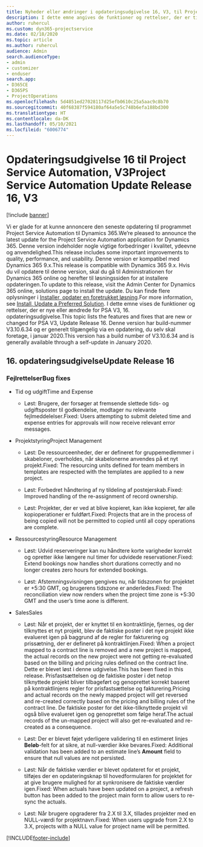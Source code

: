 ```yaml
---
title: Nyheder eller ændringer i opdateringsudgivelse 16, V3, til Project Service Automation
description: I dette emne angives de funktioner og rettelser, der er tilgængelige til Project Service Automation, opdateringsudgivelse 16, V3.
author: ruhercul
ms.custom: dyn365-projectservice
ms.date: 02/18/2020
ms.topic: article
ms.author: ruhercul
audience: Admin
search.audienceType:
- admin
- customizer
- enduser
search.app:
- D365CE
- D365PS
- ProjectOperations
ms.openlocfilehash: 5d4851ed27028117d25efb0610c25a5aac9c8b70
ms.sourcegitcommit: 40f68387f594180af64a5e5c748b6efa188bd300
ms.translationtype: HT
ms.contentlocale: da-DK
ms.lasthandoff: 05/10/2021
ms.locfileid: "6006774"
---
```

# <a name="project-service-automation-update-release-16-v3"></a><span data-ttu-id="7e638-103">Opdateringsudgivelse 16 til Project Service Automation, V3</span><span class="sxs-lookup"><span data-stu-id="7e638-103">Project Service Automation Update Release 16, V3</span></span>

[!include [banner](../includes/psa-now-project-operations.md)]

<span data-ttu-id="7e638-104">Vi er glade for at kunne annoncere den seneste opdatering til programmet Project Service Automation til Dynamics 365.</span><span class="sxs-lookup"><span data-stu-id="7e638-104">We’re pleased to announce the latest update for the Project Service Automation application for Dynamics 365.</span></span> <span data-ttu-id="7e638-105">Denne version indeholder nogle vigtige forbedringer i kvalitet, ydeevne og anvendelighed.</span><span class="sxs-lookup"><span data-stu-id="7e638-105">This release includes some important improvements to quality, performance, and usability.</span></span>  <span data-ttu-id="7e638-106">Denne version er kompatibel med Dynamics 365 9.x.</span><span class="sxs-lookup"><span data-stu-id="7e638-106">This release is compatible with Dynamics 365 9.x.</span></span> <span data-ttu-id="7e638-107">Hvis du vil opdatere til denne version, skal du gå til Administrationen for Dynamics 365 online og herefter til løsningssiden for at installere opdateringen.</span><span class="sxs-lookup"><span data-stu-id="7e638-107">To update to this release, visit the Admin Center for Dynamics 365 online, solutions page to install the update.</span></span> <span data-ttu-id="7e638-108">Du kan finde flere oplysninger i [Installer, opdater en foretrukket løsning](/dynamics365/project-service/upgrade-psa-home-page).</span><span class="sxs-lookup"><span data-stu-id="7e638-108">For more information, see [Install, Update a Preferred Solution](/dynamics365/project-service/upgrade-psa-home-page).</span></span>
<span data-ttu-id="7e638-109">I dette emne vises de funktioner og rettelser, der er nye eller ændrede for PSA V3, 16. opdateringsudgivelse.</span><span class="sxs-lookup"><span data-stu-id="7e638-109">This topic lists the features and fixes that are new or changed for PSA V3, Update Release 16.</span></span> <span data-ttu-id="7e638-110">Denne version har build-nummer V3.10.6.34 og er generelt tilgængelig via en opdatering, du selv skal foretage, i januar 2020.</span><span class="sxs-lookup"><span data-stu-id="7e638-110">This version has a build number of V3.10.6.34 and is generally available through a self-update in January 2020.</span></span>


## <a name="update-release-16"></a><span data-ttu-id="7e638-111">16. opdateringsudgivelse</span><span class="sxs-lookup"><span data-stu-id="7e638-111">Update Release 16</span></span>

### <a name="bug-fixes"></a><span data-ttu-id="7e638-112">Fejlrettelser</span><span class="sxs-lookup"><span data-stu-id="7e638-112">Bug fixes</span></span>

-   <span data-ttu-id="7e638-113">Tid og udgift</span><span class="sxs-lookup"><span data-stu-id="7e638-113">Time and Expense</span></span>

    -   <span data-ttu-id="7e638-114">Løst: Brugere, der forsøger at fremsende slettede tids- og udgiftsposter til godkendelse, modtager nu relevante fejlmeddelelser.</span><span class="sxs-lookup"><span data-stu-id="7e638-114">Fixed: Users attempting to submit deleted time and expense entries for approvals will now receive relevant error messages.</span></span>

-   <span data-ttu-id="7e638-115">Projektstyring</span><span class="sxs-lookup"><span data-stu-id="7e638-115">Project Management</span></span>

    -   <span data-ttu-id="7e638-116">Løst: De ressourceenheder, der er defineret for gruppemedlemmer i skabeloner, overholdes, når skabelonerne anvendes på et nyt projekt.</span><span class="sxs-lookup"><span data-stu-id="7e638-116">Fixed: The resourcing units defined for team members in templates are respected with the templates are applied to a new project.</span></span>

    -   <span data-ttu-id="7e638-117">Løst: Forbedret håndtering af ny tildeling af postejerskab.</span><span class="sxs-lookup"><span data-stu-id="7e638-117">Fixed: Improved handling of the re-assignment of record ownership.</span></span>

    -   <span data-ttu-id="7e638-118">Løst: Projekter, der er ved at blive kopieret, kan ikke kopieret, før alle kopioperationer er fuldført.</span><span class="sxs-lookup"><span data-stu-id="7e638-118">Fixed: Projects that are in the process of being copied will not be permitted to copied until all copy operations are complete.</span></span>

-   <span data-ttu-id="7e638-119">Ressourcestyring</span><span class="sxs-lookup"><span data-stu-id="7e638-119">Resource Management</span></span>

    -   <span data-ttu-id="7e638-120">Løst: Udvid reserveringer kan nu håndtere korte varigheder korrekt og opretter ikke længere nul timer for udvidede reservationer.</span><span class="sxs-lookup"><span data-stu-id="7e638-120">Fixed: Extend bookings now handles short durations correctly and no longer creates zero hours for extended bookings.</span></span>

    -   <span data-ttu-id="7e638-121">Løst: Afstemningsvisningen gengives nu, når tidszonen for projektet er +5:30 GMT, og brugerens tidszone er anderledes.</span><span class="sxs-lookup"><span data-stu-id="7e638-121">Fixed: The reconciliation view now renders when the project time zone is +5:30 GMT and the user’s time aone is different.</span></span>

-   <span data-ttu-id="7e638-122">Sales</span><span class="sxs-lookup"><span data-stu-id="7e638-122">Sales</span></span>

    -   <span data-ttu-id="7e638-123">Løst: Når et projekt, der er knyttet til en kontraktlinje, fjernes, og der tilknyttes et nyt projekt, blev de faktiske poster i det nye projekt ikke evalueret igen på baggrund af de regler for fakturering og prissætning, der er defineret på kontraktlinjen.</span><span class="sxs-lookup"><span data-stu-id="7e638-123">Fixed: When a project mapped to a contract line is removed and a new project is mapped, the actual records on the new project were not getting re-evaluated based on the billing and pricing rules defined on the contract line.</span></span> <span data-ttu-id="7e638-124">Dette er blevet løst i denne udgivelse.</span><span class="sxs-lookup"><span data-stu-id="7e638-124">This has been fixed in this release.</span></span> <span data-ttu-id="7e638-125">Prisfastsættelsen og de faktiske poster i det netop tilknyttede projekt bliver tilbageført og genoprettet korrekt baseret på kontraktlinjens regler for prisfastsættelse og fakturering.</span><span class="sxs-lookup"><span data-stu-id="7e638-125">Pricing and actual records on the newly mapped project will get reversed and re-created correctly based on the pricing and billing rules of the contract line.</span></span> <span data-ttu-id="7e638-126">De faktiske poster for det ikke-tilknyttede projekt vil også blive evalueret igen og genoprettet som følge heraf.</span><span class="sxs-lookup"><span data-stu-id="7e638-126">The actual records of the un-mapped project will also get re-evaluated and re-created as a consequence.</span></span>

    -   <span data-ttu-id="7e638-127">Løst: Der er blevet føjet yderligere validering til en estimeret linjes **Beløb**-felt for at sikre, at null-værdier ikke bevares.</span><span class="sxs-lookup"><span data-stu-id="7e638-127">Fixed: Additional validation has been added to an estimate line’s **Amount** field to ensure that null values are not persisted.</span></span>

    -   <span data-ttu-id="7e638-128">Løst: Når de faktiske værdier er blevet opdateret for et projekt, tilføjes der en opdateringsknap til hovedformularen for projektet for at give brugere mulighed for at synkronisere de faktiske værdier igen.</span><span class="sxs-lookup"><span data-stu-id="7e638-128">Fixed: When actuals have been updated on a project, a refresh button has been added to the project main form to allow users to re-sync the actuals.</span></span>

    -   <span data-ttu-id="7e638-129">Løst: Når brugere opgraderer fra 2.X til 3.X, tillades projekter med en NULL-værdi for projektnavn.</span><span class="sxs-lookup"><span data-stu-id="7e638-129">Fixed: When users upgrade from 2.X to 3.X, projects with a NULL value for project name will be permitted.</span></span>



[!INCLUDE[footer-include](../includes/footer-banner.md)]